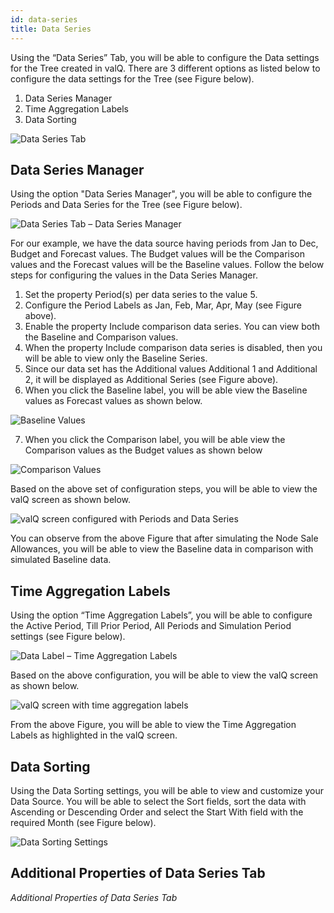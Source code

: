 ```yaml
---
id: data-series
title: Data Series
---
```

Using the “Data Series” Tab, you will be able to configure the Data
settings for the Tree created in valQ. There are 3 different options as
listed below to configure the data settings for the Tree (see Figure
below).

1.  Data Series Manager
2.  Time Aggregation Labels
3.  Data Sorting

![Data Series Tab](/doc-images/dma.png)

## Data Series Manager

Using the option "Data Series Manager", you will be able to configure
the Periods and Data Series for the Tree (see Figure below).

![Data Series Tab – Data Series Manager](/doc-images/dm1.png)

For our example, we have the data source having periods from Jan to Dec,
Budget and Forecast values. The Budget values will be the Comparison
values and the Forecast values will be the Baseline values. Follow the
below steps for configuring the values in the Data Series Manager.

1.  Set the property Period(s) per data series to the value 5.
2.  Configure the Period Labels as Jan, Feb, Mar, Apr, May (see Figure
    above).
3.  Enable the property Include comparison data series. You can view
    both the Baseline and Comparison values.
4.  When the property Include comparison data series is disabled, then
    you will be able to view only the Baseline Series.
5.  Since our data set has the Additional values Additional 1 and
    Additional 2, it will be displayed as Additional Series (see Figure
    above).
6.  When you click the Baseline label, you will be able view the
    Baseline values as Forecast values as shown below.

![Baseline Values](/doc-images/dm2.png)

7.  When you click the Comparison label, you will be able view the
    Comparison values as the Budget values as shown below

![Comparison Values](/doc-images/dm3.png)

Based on the above set of configuration steps, you will be able to view
the valQ screen as shown below.

![valQ screen configured with Periods and Data Series](/doc-images/dm4.png)

You can observe from the above Figure that after simulating the Node
Sale Allowances, you will be able to view the Baseline data in
comparison with simulated Baseline data.

## Time Aggregation Labels

Using the option “Time Aggregation Labels”, you will be able to
configure the Active Period, Till Prior Period, All Periods and
Simulation Period settings (see Figure below).

![Data Label – Time Aggregation Labels](/doc-images/14.7.png)

Based on the above configuration, you will be able to view the valQ
screen as shown below.

![valQ screen with time aggregation labels](/doc-images/14.8.png)

From the above Figure, you will be able to view the Time Aggregation
Labels as highlighted in the valQ screen.

## Data Sorting

Using the Data Sorting settings, you will be able to view and customize
your Data Source. You will be able to select the Sort fields, sort the
data with Ascending or Descending Order and select the Start With field
with the required Month (see Figure below).

![Data Sorting Settings](/doc-images/14.13.png)

## Additional Properties of Data Series Tab


*Additional Properties of Data Series Tab*